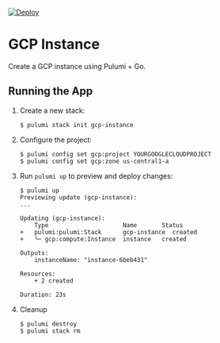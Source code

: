 [![Deploy](https://get.pulumi.com/new/button.svg)](https://app.pulumi.com/new)

# GCP Instance

Create a GCP instance using Pulumi + Go.

## Running the App

1.  Create a new stack:

    ```
    $ pulumi stack init gcp-instance
    ```

1.  Configure the project:

    ```
    $ pulumi config set gcp:project YOURGOOGLECLOUDPROJECT
    $ pulumi config set gcp:zone us-central1-a
    ```

1.  Run `pulumi up` to preview and deploy changes:

    ``` 
    $ pulumi up
    Previewing update (gcp-instance):
    ...

    Updating (gcp-instance):
        Type                     Name       Status      
    +   pulumi:pulumi:Stack      gcp-instance  created     
    +   └─ gcp:compute:Instance  instance   created     
    
    Outputs:
        instanceName: "instance-6beb431"

    Resources:
        + 2 created

    Duration: 23s
    ```

1. Cleanup

    ```
    $ pulumi destroy
    $ pulumi stack rm
    ```
